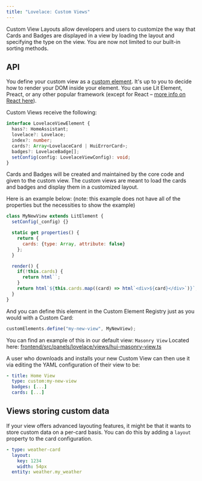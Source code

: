 ```yaml
---
title: "Lovelace: Custom Views"
---
```


Custom View Layouts allow developers and users to customize the way that Cards and Badges are displayed in a view by loading the layout and specifying the type on the view. You are now not limited to our built-in sorting methods.

## API

You define your custom view as a [custom element](https://developer.mozilla.org/en-US/docs/Web/Web_Components/Using_custom_elements). It's up to you to decide how to render your DOM inside your element. You can use Lit Element, Preact, or any other popular framework (except for React – [more info on React here](https://custom-elements-everywhere.com/#react)).

Custom Views receive the following:

```ts
interface LovelaceViewElement {
  hass?: HomeAssistant;
  lovelace?: Lovelace;
  index?: number;
  cards?: Array<LovelaceCard | HuiErrorCard>;
  badges?: LovelaceBadge[];
  setConfig(config: LovelaceViewConfig): void;
}
```

Cards and Badges will be created and maintained by the core code and given to the custom view. The custom views are meant to load the cards and badges and display them in a customized layout.

Here is an example below: (note: this example does not have all of the properties but the necessities to show the example)

```js
class MyNewView extends LitElement {
  setConfig(_config) {}

  static get properties() {
    return { 
      cards: {type: Array, attribute: false}
    };
  }

  render() {
    if(!this.cards) {
      return html``;
    }
    return html`${this.cards.map((card) => html`<div>${card}</div>`)}`;
  }
}
```

And you can define this element in the Custom Element Registry just as you would with a Custom Card:

```js
customElements.define("my-new-view", MyNewView);
```

You can find an example of this in our default view: `Masonry View` Located here: [frontend/src/panels/lovelace/views/hui-masonry-view.ts](https://github.com/home-assistant/frontend/blob/master/src/panels/lovelace/views/hui-masonry-view.ts)

A user who downloads and installs your new Custom View can then use it via editing the YAML configuration of their view to be:

```yaml
- title: Home View
  type: custom:my-new-view
  badges: [...]
  cards: [...]
```

## Views storing custom data

If your view offers advanced layouting features, it might be that it wants to store custom data on a per-card basis. You can do this by adding a `layout` property to the card configuration.

```yaml
- type: weather-card
  layout:
    key: 1234
    width: 54px
  entity: weather.my_weather
```
